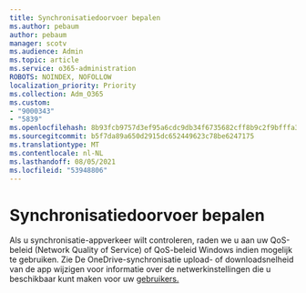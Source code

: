 ```yaml
---
title: Synchronisatiedoorvoer bepalen
ms.author: pebaum
author: pebaum
manager: scotv
ms.audience: Admin
ms.topic: article
ms.service: o365-administration
ROBOTS: NOINDEX, NOFOLLOW
localization_priority: Priority
ms.collection: Adm_O365
ms.custom:
- "9000343"
- "5839"
ms.openlocfilehash: 8b93fcb9757d3ef95a6cdc9db34f6735682cff8b9c2f9bfffa38a547326b69e7
ms.sourcegitcommit: b5f7da89a650d2915dc652449623c78be6247175
ms.translationtype: MT
ms.contentlocale: nl-NL
ms.lasthandoff: 08/05/2021
ms.locfileid: "53948806"
---
```

# <a name="control-sync-throughput"></a>Synchronisatiedoorvoer bepalen

Als u synchronisatie-appverkeer wilt controleren, raden we u aan uw QoS-beleid (Network Quality of Service) of QoS-beleid Windows indien mogelijk te gebruiken. Zie De OneDrive-synchronisatie upload- of downloadsnelheid van de app wijzigen voor informatie over de netwerkinstellingen die u beschikbaar kunt maken voor uw [gebruikers.](https://support.office.com/article/71cc69da-2371-4981-8cc8-b4558bdda56e)